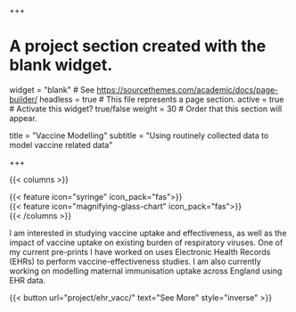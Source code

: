 +++
# A project section created with the blank widget.
widget = "blank"  # See https://sourcethemes.com/academic/docs/page-builder/
headless = true  # This file represents a page section.
active = true # Activate this widget? true/false
weight = 30  # Order that this section will appear.

title = "Vaccine Modelling"
subtitle = "Using routinely collected data to model vaccine related data"

+++

{{< columns >}}
<div class="row justify-content-center">
    <div class="col-md-4">
        {{< feature icon="syringe" icon_pack="fas">}}
    </div>
    <div class="col-md-4">
        {{< feature icon="magnifying-glass-chart" icon_pack="fas">}}
    </div>
</div>
{{< /columns >}}

I am interested in studying vaccine uptake and effectiveness, as well as the impact of vaccine uptake on existing burden of respiratory viruses. One of my current pre-prints I have worked on uses Electronic Health Records (EHRs) to perform vaccine-effectiveness studies. I am also currently working on modelling maternal immunisation uptake across England using EHR data.

{{< button url="project/ehr_vacc/" text="See More" style="inverse" >}}